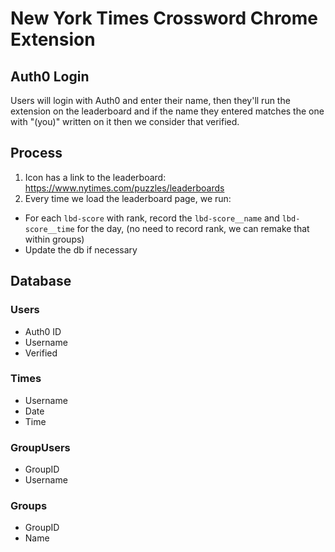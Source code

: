 
# New York Times Crossword Chrome Extension

## Auth0 Login

Users will login with Auth0 and enter their name, then they'll run the extension on the leaderboard and if the name they entered matches the one with "(you)" written on it then we consider that verified.

## Process

1. Icon has a link to the leaderboard: https://www.nytimes.com/puzzles/leaderboards
2. Every time we load the leaderboard page, we run:
  - For each `lbd-score` with rank, record the `lbd-score__name` and `lbd-score__time` for the day, (no need to record rank, we can remake that within groups)
  - Update the db if necessary

## Database

### Users

- Auth0 ID
- Username
- Verified

### Times

- Username
- Date
- Time

### GroupUsers

- GroupID
- Username

### Groups

- GroupID
- Name